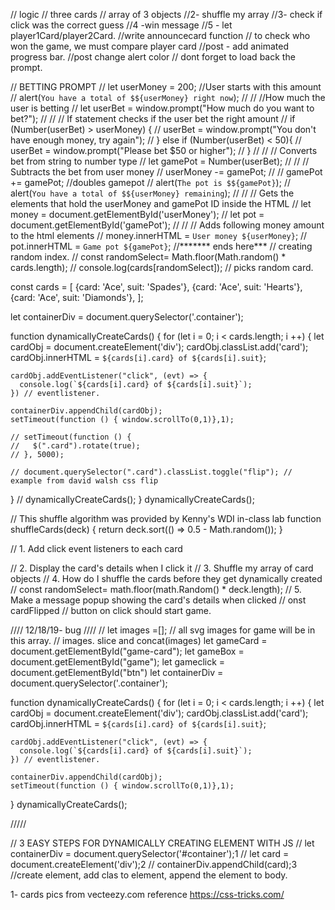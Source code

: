 
// logic
// three cards
// array of 3 objects
//2- shuffle my array
//3- check if  click was the correct guess
//4 -win message
//5 - let player1Card/player2Card.
//write announcecard function
// to check who won the game, we must compare player card
//post - add animated progress bar.
//post change alert color
// dont forget to load back the prompt.


// BETTING PROMPT
// let userMoney = 200; //User starts with this amount
// alert(`You have a total of $${userMoney} right now`);
//
// //How much the user is betting
// let userBet = window.prompt("How much do you want to bet?");
//
// // If statement checks if the user bet the right amount
// if (Number(userBet) > userMoney) {
//   userBet = window.prompt("You don't have enough money, try again");
// } else if (Number(userBet) < 50){
//   userBet = window.prompt("Please bet $50 or higher");
// }
//
// // Converts bet from string to number type
// let gamePot = Number(userBet);
//
// // Subtracts the bet from user money
// userMoney -= gamePot;
//
// gamePot += gamePot; //doubles gamepot
// alert(`The pot is $${gamePot}`);
// alert(`You have a total of $${userMoney} remaining`);
//
// // Gets the elements that hold the userMoney and gamePot ID inside the HTML
// let money = document.getElementById('userMoney');
// let pot = document.getElementById('gamePot');
//
// // Adds following money amount to the html elements
// money.innerHTML = `User money ${userMoney}`;
// pot.innerHTML = `Game pot ${gamePot}`;
//******* ends here***
// creating random index.
// const randomSelect= Math.floor(Math.random() * cards.length);
// console.log(cards[randomSelect]); // picks random card.



const cards = [
  {card: 'Ace', suit: 'Spades'},
  {card: 'Ace', suit: 'Hearts'},
  {card: 'Ace', suit: 'Diamonds'},
];


let containerDiv = document.querySelector('.container');

function dynamicallyCreateCards() {
  for (let i = 0; i < cards.length; i ++) {
    let cardObj = document.createElement('div');
    cardObj.classList.add('card');
    cardObj.innerHTML = `${cards[i].card} of ${cards[i].suit}`;

    cardObj.addEventListener("click", (evt) => {
      console.log(`${cards[i].card} of ${cards[i].suit}`);
    }) // eventlistener.

    containerDiv.appendChild(cardObj);
    setTimeout(function () { window.scrollTo(0,1)},1);

    // setTimeout(function () {
    //   $(".card").rotate(true);
    // }, 5000);

    // document.querySelector(".card").classList.toggle("flip"); // example from david walsh css flip
  }
  // dynamicallyCreateCards();
}
dynamicallyCreateCards();

// This shuffle algorithm was provided by Kenny's WDI in-class lab
function shuffleCards(deck) {
  return deck.sort(() => 0.5 - Math.random());
}

// 1. Add click event listeners to each card


// 2. Display the card's details when I click it
// 3. Shuffle my array of card objects
// 4. How do I shuffle the cards before they get dynamically created
// const randomSelect= math.floor(math.Random() * deck.length);
// 5. Make a message popup showing the card's details when clicked
// onst cardFlipped
// button on click should start game.



//// 12/18/19- bug ////
// let images =[]; // all svg images for game will be in this array.
// images. slice and concat(images)
let gameCard = document.getElementById("game-card");
let gameBox = document.getElementById("game");
let gameclick = document.getElementById("btn")
let containerDiv = document.querySelector('.container');

function dynamicallyCreateCards() {
  for (let i = 0; i < cards.length; i ++) {
    let cardObj = document.createElement('div');
    cardObj.classList.add('card');
    cardObj.innerHTML = `${cards[i].card} of ${cards[i].suit}`;

    cardObj.addEventListener("click", (evt) => {
      console.log(`${cards[i].card} of ${cards[i].suit}`);
    }) // eventlistener.

    containerDiv.appendChild(cardObj);
    setTimeout(function () { window.scrollTo(0,1)},1);


}
dynamicallyCreateCards();



/////



// 3 EASY STEPS FOR DYNAMICALLY CREATING ELEMENT WITH JS
// let containerDiv = document.querySelector('#container');1
// let card = document.createElement('div');2
// containerDiv.appendChild(card);3
//create element, add clas to element, append the element to body.



1- cards pics from vecteezy.com
reference
https://css-tricks.com/
